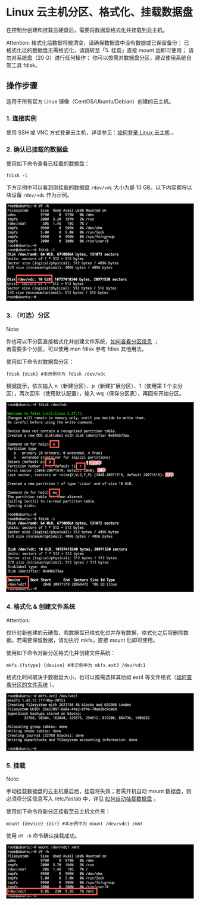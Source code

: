 # Linux 云主机分区、格式化、挂载数据盘

在控制台创建和挂载云硬盘后，需要将数据盘格式化并挂载到云主机。

<span>Attention:</span>
格式化后数据将被清空，请确保数据盘中没有数据或已保留备份；
已格式化过的数据盘无需格式化，请跳转至「5. 挂载」直接 mount 后即可使用；
请勿对系统盘（20 G）进行任何操作；
你可以按需对数据盘分区，建议使用系统自带工具 fdisk。

## 操作步骤

适用于所有官方 Linux 镜像（CentOS/Ubuntu/Debian）创建的云主机。

### 1. 连接实例

使用 SSH 或 VNC 方式登录云主机，详请参见：[如何登录 Linux 云主机](http://support.c.163.com/md.html#!容器服务/云主机/使用指南/linux主机登录方法.md) 。

### 2. 确认已挂载的数据盘

使用如下命令查看已挂载的数据盘：

	fdisk -l

下方示例中可以看到刚挂载的数据盘 `/dev/vdc` 大小为是 10 GB。以下内容都将以块设备 `/dev/vdc` 作为示例。

![](../../image/初始化云硬盘-linux-确认挂载.png)

### 3. （可选）分区

<span>Note:</span><div class="alertContent">你也可以不分区直接格式化并创建文件系统，[如何查看分区信息](http://support.c.163.com/md.html#!平台服务/云硬盘/运维指南/Linux云主机/Linux云主机查看数据盘分区信息.md) ；<br>若需要多个分区，可以使用 man fdisk 参考 fdisk 其他用法。</div>

使用如下命令对数据盘分区：

	fdisk {disk} #本示例中为 fdisk /dev/vdc 

根据提示，依次输入 n（新建分区）、p（新建扩展分区）、1（使用第 1 个主分区），两次回车（使用默认配置），输入 wq（保存分区表），再回车开始分区。

![](../../image/初始化云硬盘-linux-分区.png)

### 4. 格式化 & 创建文件系统

<span>Attention:</span><div class="alertContent">仅针对新创建的云硬盘，若数据盘已格式化过并存有数据，格式化之后将删除数据。若需要保留数据，请勿执行 mkfs，直接 mount 后即可使用。</div>

使用如下命令对新分区格式化并创建文件系统：

	mkfs.{fstype} {device} #本示例中为 mkfs.ext3 /dev/vdc1

格式化时间取决于数据盘大小，也可以按需选择其他如 ext4 等文件格式（[如何查看分区的文件系统](http://support.c.163.com/md.html#!平台服务/云硬盘/运维指南/Linux云主机/Linux云主机查看分区文件系统.md) ）。

![](../../image/初始化云硬盘-linux-格式化.png)

### 5. 挂载

<span>Note:</span><div class="alertContent">手动挂载数据盘的云主机重启后，挂载将失效；若需开机自动 mount 数据盘，则必须将分区信息写入 /etc/fastab 中，详见 [如何自动挂载数据盘](http://support.c.163.com/md.html#!平台服务/云硬盘/运维指南/Linux云主机/Linux云主机自动挂载数据盘.md) 。</div>

使用如下命令将新分区挂载至云主机文件夹：

	mount {device} {dir} #本示例中为 mount /dev/vdc1 /mnt

使用 `df -h` 命令确认挂载成功。

![](../../image/初始化云硬盘-linux-mount.png)

